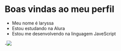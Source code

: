 #   Boas vindas ao meu perfil 
- Meu nome é laryssa
- Estou estudando na Alura
- Estou me desenvolvendo na linguagem JaveScript

-![](https://media.tenor.com/5_k7yVXmLlsAAAAM/idk-shrug.gif)
